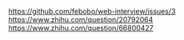 https://github.com/febobo/web-interview/issues/3
https://www.zhihu.com/question/20792064
https://www.zhihu.com/question/66800427
